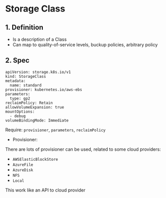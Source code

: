 # Storage Class

## 1. Definition

-   Is a description of a Class
-   Can map to quality-of-service levels, buckup policies, arbitrary policy

## 2. Spec

```
apiVersion: storage.k8s.io/v1
kind: StorageClass
metadata:
  name: standard
provisioner: kubernetes.io/aws-ebs
parameters:
  type: gp2
reclaimPolicy: Retain
allowVolumeExpansion: true
mountOptions:
  - debug
volumeBindingMode: Immediate
```

Require: `provisioner`, `parameters`, `reclaimPolicy`

-   Provisioner:

There are lots of provisioner can be used, related to some cloud providers:

-   `AWSElasticBlockStore`
-   `AzureFile`
-   `AzureDisk`
-   `NFS`
-   `Local`

This work like an API to cloud provider
